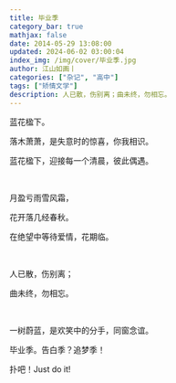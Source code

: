 ```yaml
---
title: 毕业季
category_bar: true
mathjax: false
date: 2014-05-29 13:08:00
updated: 2024-06-02 03:00:04
index_img: /img/cover/毕业季.jpg
author: 江山如画丨
categories: ["杂记", "高中"]
tags: ["矫情文学"]
description: 人已散，伤别离；曲未终，勿相忘。
---
```


蓝花楹下。

落木萧萧，是失意时的惊喜，你我相识。

蓝花楹下，迎接每一个清晨，彼此偶遇。

<br/>

月盈亏雨雪风霜，

花开落几经春秋。

在绝望中等待爱情，花期临。

<br/>

人已散，伤别离；

曲未终，勿相忘。

<br/>

一树蔚蓝，是欢笑中的分手，同窗念谊。

毕业季。告白季？追梦季！

扑吧！Just do it!